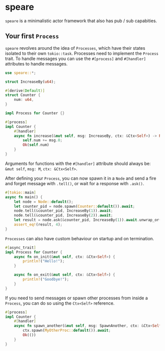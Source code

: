 # speare
`speare` is a minimalistic actor framework that also has pub / sub capabities.

## Your first `Process`
`speare` revolves around the idea of `Processes`, which have their states isolated to their own `tokio::task`.
Processes need to implement the `Process` trait. To handle messages you can use the `#[process]` and `#[handler]` attributes to handle messages.

```rs
use speare::*;

struct IncreaseBy(u64);

#[derive(Default)]
struct Counter {
    num: u64,
}

impl Process for Counter {}

#[process]
impl Counter {
    #[handler]
    async fn increase(&mut self, msg: IncreaseBy, ctx: &Ctx<Self>) -> Result<u64, ()> {
        self.num += msg.0;
        Ok(self.num)
    }
}
```

Arguments for functions with the `#[handler]` attribute should always be: `&mut self`, `msg: M`, `ctx: &Ctx<Self>`.

After defining your `Process`, you can now spawn it in a `Node` and send a fire and forget message with `.tell()`, or wait for a response with `.ask()`.

```rs
#[tokio::main]
async fn main() {
    let node = Node::default();
    let counter_pid = node.spawn(Counter::default()).await;
    node.tell(&counter_pid, IncreaseBy(1)).await;
    node.tell(&counter_pid, IncreaseBy(2)).await;
    let result = node.ask(&counter_pid, IncreaseBy(1)).await.unwrap_or(0);
    assert_eq!(result, 4);
}

```

`Processes` can also have custom behaviour on startup and on termination.

```rs
#[async_trait]
impl Process for Counter {
    async fn on_init(&mut self, ctx: &Ctx<Self>) {
        println!("Hello!");
    }

    async fn on_exit(&mut self, ctx: &Ctx<Self>) {
        println!("Goodbye!");
    }
}
```

If you need to send messages or spawn other processes from inside a `Process`, you can do so using the `Ctx<Self>` reference.

```rs
#[process]
impl Counter {
    #[handler]
    async fn spawn_another(&mut self, msg: SpawnAnother, ctx: &Ctx<Self>) -> Result<(), ()> {
        ctx.spawn(MyOtherProc::default()).await;
        Ok(())
    }
}
```